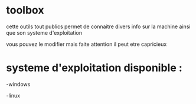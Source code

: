# toolbox
cette outils tout publics permet de connaitre divers info sur la machine ainsi que son systeme d'exploitation


vous pouvez le modifier mais faite attention 
il peut etre capricieux


# systeme d'exploitation disponible :

  -windows
  
  -linux
